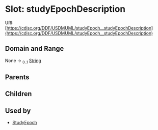 
# Slot: studyEpochDescription




URI: [https://cdisc.org/DDF/USDMUML/studyEpoch__studyEpochDescription](https://cdisc.org/DDF/USDMUML/studyEpoch__studyEpochDescription)


## Domain and Range

None &#8594;  <sub>0..1</sub> [String](types/String.md)

## Parents


## Children


## Used by

 * [StudyEpoch](StudyEpoch.md)
